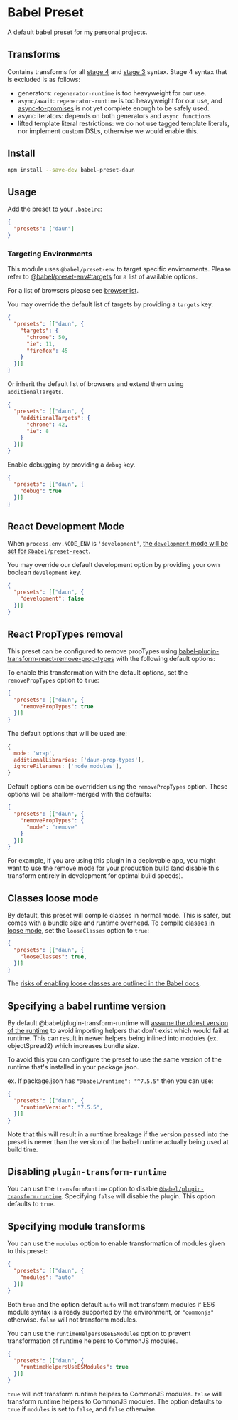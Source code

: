 # Babel Preset

A default babel preset for my personal projects.

## Transforms

Contains transforms for all [stage 4](https://tc39.github.io/ecma262/) and [stage 3](https://github.com/tc39/proposals#active-proposals) syntax. Stage 4 syntax that is excluded is as follows:

- generators: `regenerator-runtime` is too heavyweight for our use.
- `async/await`: `regenerator-runtime` is too heavyweight for our use, and [async-to-promises](https://www.npmjs.com/package/babel-plugin-async-to-promises) is not yet complete enough to be safely used.
- async iterators: depends on both generators and `async function`s
- lifted template literal restrictions: we do not use tagged template literals, nor implement custom DSLs, otherwise we would enable this.

## Install

```sh
npm install --save-dev babel-preset-daun
```

## Usage

Add the preset to your `.babelrc`:

```json
{
  "presets": ["daun"]
}
```

### Targeting Environments

This module uses `@babel/preset-env` to target specific environments. Please refer to [@babel/preset-env#targets](https://babeljs.io/docs/en/babel-preset-env#targets) for a list of available options.

For a list of browsers please see [browserlist](https://github.com/ai/browserslist).

You may override the default list of targets by providing a `targets` key.

```json
{
  "presets": [["daun", {
    "targets": {
      "chrome": 50,
      "ie": 11,
      "firefox": 45
    }
  }]]
}
```

Or inherit the default list of browsers and extend them using `additionalTargets`.

```json
{
  "presets": [["daun", {
    "additionalTargets": {
      "chrome": 42,
      "ie": 8
    }
  }]]
}
```

Enable debugging by providing a `debug` key.

```json
{
  "presets": [["daun", {
    "debug": true
  }]]
}
```

## React Development Mode

When `process.env.NODE_ENV` is `'development'`, [the `development` mode will be set for `@babel/preset-react`](https://babeljs.io/docs/en/babel-preset-react#development).

You may override our default development option by providing your own boolean `development` key.

```json
{
  "presets": [["daun", {
    "development": false
  }]]
}
```

## React PropTypes removal

This preset can be configured to remove propTypes using [babel-plugin-transform-react-remove-prop-types](https://github.com/oliviertassinari/babel-plugin-transform-react-remove-prop-types) with the following default options:


To enable this transformation with the default options, set the `removePropTypes` option to `true`:

```json
{
  "presets": [["daun", {
    "removePropTypes": true
  }]]
}
```

The default options that will be used are:

```js
{
  mode: 'wrap',
  additionalLibraries: ['daun-prop-types'],
  ignoreFilenames: ['node_modules'],
}
```

Default options can be overridden using the `removePropTypes` option. These options will be shallow-merged with the defaults:

```json
{
  "presets": [["daun", {
    "removePropTypes": {
      "mode": "remove"
    }
  }]]
}
```

For example, if you are using this plugin in a deployable app, you might want to use the remove mode for your production build (and disable this transform entirely in development for optimal build speeds).

## Classes loose mode

By default, this preset will compile classes in normal mode. This is safer, but comes with a bundle size and runtime overhead. To [compile classes in loose mode](https://babeljs.io/docs/en/babel-plugin-transform-classes#loose), set the `looseClasses` option to `true`:

```json
{
  "presets": [["daun", {
    "looseClasses": true,
  }]]
}
```

The [risks of enabling loose classes are outlined in the Babel docs](https://babeljs.io/docs/en/babel-plugin-transform-classes#loose).

## Specifying a babel runtime version

By default @babel/plugin-transform-runtime will [assume the oldest version of the runtime](https://github.com/babel/babel/blob/e6264a09921c60b8f18870d0a75678e4fa04f0f8/packages/babel-plugin-transform-runtime/src/index.js#L42) to avoid importing helpers that don't exist which would fail at runtime. This can result in newer helpers being inlined into modules (ex. objectSpread2) which increases bundle size.

To avoid this you can configure the preset to use the same version of the runtime that's installed in your package.json.

ex. If package.json has `"@babel/runtime": "^7.5.5"` then you can use:

```json
{
  "presets": [["daun", {
    "runtimeVersion": "7.5.5",
  }]]
}
```

Note that this will result in a runtime breakage if the version passed into the preset is newer than the version of the babel runtime actually being used at build time.

## Disabling `plugin-transform-runtime`

You can use the `transformRuntime` option to disable [`@babel/plugin-transform-runtime`](https://babeljs.io/docs/en/babel-plugin-transform-runtime). Specifying `false` will disable the plugin. This option defaults to `true`.

## Specifying module transforms

You can use the `modules` option to enable transformation of modules given to this preset:

```json
{
  "presets": [["daun", {
    "modules": "auto"
  }]]
}
```

Both `true` and the option default `auto` will not transform modules if ES6 module syntax is already supported by the environment, or `"commonjs"` otherwise. `false` will not transform modules.

You can use the `runtimeHelpersUseESModules` option to prevent transformation of runtime helpers to CommonJS modules.

```json
{
  "presets": [["daun", {
    "runtimeHelpersUseESModules": true
  }]]
}
```

`true` will not transform runtime helpers to CommonJS modules. `false` will transform runtime helpers to CommonJS modules. The option defaults to `true` if `modules` is set to `false`, and `false` otherwise.
